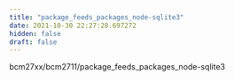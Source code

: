 ```yaml
---
title: "package_feeds_packages_node-sqlite3"
date: 2021-10-30 22:27:28.697272
hidden: false
draft: false
---
```


bcm27xx/bcm2711/package_feeds_packages_node-sqlite3

